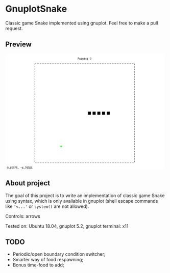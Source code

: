# GnuplotSnake
Classic game Snake implemented using gnuplot. Feel free to make a pull request.

## Preview

<img src="img/preview.gif" width="500" >

## About project

The goal of this project is to write an implementation of classic game Snake using syntax, which is only avaliable in gnuplot (shell escape commands like `'<...'` or `system()` are not allowed).

Controls: arrows

Tested on: Ubuntu 18.04, gnuplot 5.2, gnuplot terminal: x11

## TODO

* Periodic/open boundary condition switcher;
* Smarter way of food respawning;
* Bonus time-food to add;
